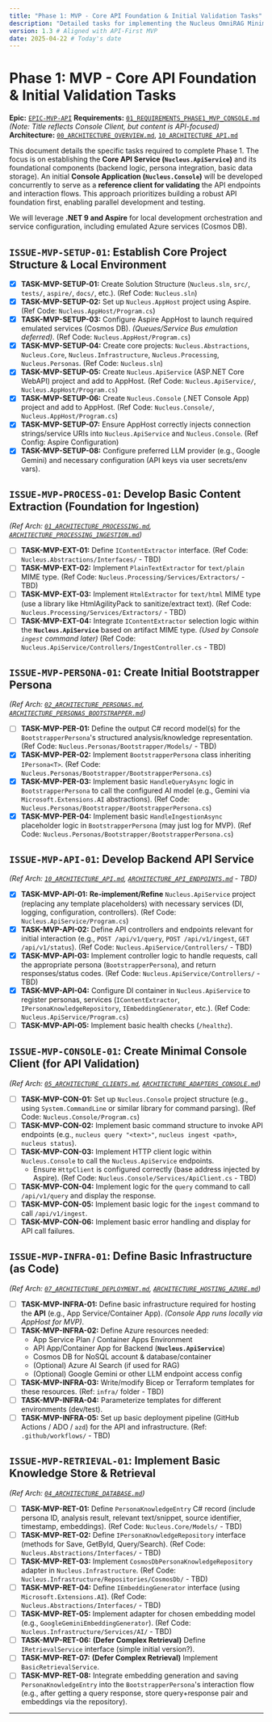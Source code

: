 ```yaml
---
title: "Phase 1: MVP - Core API Foundation & Initial Validation Tasks"
description: "Detailed tasks for implementing the Nucleus OmniRAG Minimum Viable Product (MVP) focused on the core backend API Service and its validation via an initial Console client."
version: 1.3 # Aligned with API-First MVP
date: 2025-04-22 # Today's date
---
```


# Phase 1: MVP - Core **API Foundation** & Initial Validation Tasks

**Epic:** [`EPIC-MVP-API`](./00_ROADMAP.md#phase-1-mvp---core-api-foundation--initial-validation)
**Requirements:** [`01_REQUIREMENTS_PHASE1_MVP_CONSOLE.md`](../Requirements/01_REQUIREMENTS_PHASE1_MVP_CONSOLE.md) *(Note: Title reflects Console Client, but content is API-focused)*
**Architecture:** [`00_ARCHITECTURE_OVERVIEW.md`](../Architecture/00_ARCHITECTURE_OVERVIEW.md), [`10_ARCHITECTURE_API.md`](../Architecture/10_ARCHITECTURE_API.md)

This document details the specific tasks required to complete Phase 1. The focus is on establishing the **Core API Service (`Nucleus.ApiService`)** and its foundational components (backend logic, persona integration, basic data storage). An initial **Console Application (`Nucleus.Console`)** will be developed concurrently to serve as a **reference client for validating** the API endpoints and interaction flows. This approach prioritizes building a robust API foundation first, enabling parallel development and testing.

We will leverage **.NET 9 and Aspire** for local development orchestration and service configuration, including emulated Azure services (Cosmos DB).

## `ISSUE-MVP-SETUP-01`: Establish Core Project Structure & Local Environment
*   [X] **TASK-MVP-SETUP-01:** Create Solution Structure (`Nucleus.sln`, `src/`, `tests/`, `aspire/`, `docs/`, etc.). (Ref Code: `Nucleus.sln`)
*   [X] **TASK-MVP-SETUP-02:** Set up `Nucleus.AppHost` project using Aspire. (Ref Code: `Nucleus.AppHost/Program.cs`)
*   [X] **TASK-MVP-SETUP-03:** Configure Aspire AppHost to launch required emulated services (Cosmos DB). *(Queues/Service Bus emulation deferred)*. (Ref Code: `Nucleus.AppHost/Program.cs`)
*   [X] **TASK-MVP-SETUP-04:** Create core projects: `Nucleus.Abstractions`, `Nucleus.Core`, `Nucleus.Infrastructure`, `Nucleus.Processing`, `Nucleus.Personas`. (Ref Code: `Nucleus.sln`)
*   [X] **TASK-MVP-SETUP-05:** Create `Nucleus.ApiService` (ASP.NET Core WebAPI) project and add to AppHost. (Ref Code: `Nucleus.ApiService/`, `Nucleus.AppHost/Program.cs`)
*   [X] **TASK-MVP-SETUP-06:** Create `Nucleus.Console` (.NET Console App) project and add to AppHost. (Ref Code: `Nucleus.Console/`, `Nucleus.AppHost/Program.cs`)
*   [X] **TASK-MVP-SETUP-07:** Ensure AppHost correctly injects connection strings/service URIs into `Nucleus.ApiService` and `Nucleus.Console`. (Ref Config: Aspire Configuration)
*   [X] **TASK-MVP-SETUP-08:** Configure preferred LLM provider (e.g., Google Gemini) and necessary configuration (API keys via user secrets/env vars).

## `ISSUE-MVP-PROCESS-01`: Develop Basic Content Extraction (Foundation for Ingestion)
*(Ref Arch: [`01_ARCHITECTURE_PROCESSING.md`](../Architecture/01_ARCHITECTURE_PROCESSING.md), [`ARCHITECTURE_PROCESSING_INGESTION.md`](../Architecture/Processing/ARCHITECTURE_PROCESSING_INGESTION.md))*
*   [ ] **TASK-MVP-EXT-01:** Define `IContentExtractor` interface. (Ref Code: `Nucleus.Abstractions/Interfaces/` - TBD)
*   [ ] **TASK-MVP-EXT-02:** Implement `PlainTextExtractor` for `text/plain` MIME type. (Ref Code: `Nucleus.Processing/Services/Extractors/` - TBD)
*   [ ] **TASK-MVP-EXT-03:** Implement `HtmlExtractor` for `text/html` MIME type (use a library like HtmlAgilityPack to sanitize/extract text). (Ref Code: `Nucleus.Processing/Services/Extractors/` - TBD)
*   [ ] **TASK-MVP-EXT-04:** Integrate `IContentExtractor` selection logic within the **`Nucleus.ApiService`** based on artifact MIME type. *(Used by Console `ingest` command later)* (Ref Code: `Nucleus.ApiService/Controllers/IngestController.cs` - TBD)

## `ISSUE-MVP-PERSONA-01`: Create Initial **Bootstrapper Persona**
*(Ref Arch: [`02_ARCHITECTURE_PERSONAS.md`](../Architecture/02_ARCHITECTURE_PERSONAS.md), [`ARCHITECTURE_PERSONAS_BOOTSTRAPPER.md`](../Architecture/Personas/ARCHITECTURE_PERSONAS_BOOTSTRAPPER.md))*
*   [ ] **TASK-MVP-PER-01:** Define the output C# record model(s) for the `BootstrapperPersona`'s structured analysis/knowledge representation. (Ref Code: `Nucleus.Personas/Bootstrapper/Models/` - TBD)
*   [X] **TASK-MVP-PER-02:** Implement `BootstrapperPersona` class inheriting `IPersona<T>`. (Ref Code: `Nucleus.Personas/Bootstrapper/BootstrapperPersona.cs`)
*   [X] **TASK-MVP-PER-03:** Implement basic `HandleQueryAsync` logic in `BootstrapperPersona` to call the configured AI model (e.g., Gemini via `Microsoft.Extensions.AI` abstractions). (Ref Code: `Nucleus.Personas/Bootstrapper/BootstrapperPersona.cs`)
*   [X] **TASK-MVP-PER-04:** Implement basic `HandleIngestionAsync` placeholder logic in `BootstrapperPersona` (may just log for MVP). (Ref Code: `Nucleus.Personas/Bootstrapper/BootstrapperPersona.cs`)

## `ISSUE-MVP-API-01`: Develop Backend **API Service**
*(Ref Arch: [`10_ARCHITECTURE_API.md`](../Architecture/10_ARCHITECTURE_API.md), [`ARCHITECTURE_API_ENDPOINTS.md`](../Architecture/Api/ARCHITECTURE_API_ENDPOINTS.md) - TBD)*
*   [X] **TASK-MVP-API-01:** **Re-implement/Refine** `Nucleus.ApiService` project (replacing any template placeholders) with necessary services (DI, logging, configuration, controllers). (Ref Code: `Nucleus.ApiService/Program.cs`)
*   [X] **TASK-MVP-API-02:** Define API controllers and endpoints relevant for initial interaction (e.g., `POST /api/v1/query`, `POST /api/v1/ingest`, `GET /api/v1/status`). (Ref Code: `Nucleus.ApiService/Controllers/` - TBD)
*   [X] **TASK-MVP-API-03:** Implement controller logic to handle requests, call the appropriate persona (`BootstrapperPersona`), and return responses/status codes. (Ref Code: `Nucleus.ApiService/Controllers/` - TBD)
*   [X] **TASK-MVP-API-04:** Configure DI container in `Nucleus.ApiService` to register personas, services (`IContentExtractor`, `IPersonaKnowledgeRepository`, `IEmbeddingGenerator`, etc.). (Ref Code: `Nucleus.ApiService/Program.cs`)
*   [ ] **TASK-MVP-API-05:** Implement basic health checks (`/healthz`).

## `ISSUE-MVP-CONSOLE-01`: Create Minimal **Console Client** (for API Validation)
*(Ref Arch: [`05_ARCHITECTURE_CLIENTS.md`](../Architecture/05_ARCHITECTURE_CLIENTS.md), [`ARCHITECTURE_ADAPTERS_CONSOLE.md`](../Architecture/ClientAdapters/ARCHITECTURE_ADAPTERS_CONSOLE.md))* 
*   [ ] **TASK-MVP-CON-01:** Set up `Nucleus.Console` project structure (e.g., using `System.CommandLine` or similar library for command parsing). (Ref Code: `Nucleus.Console/Program.cs`)
*   [ ] **TASK-MVP-CON-02:** Implement basic command structure to invoke API endpoints (e.g., `nucleus query "<text>"`, `nucleus ingest <path>`, `nucleus status`).
*   [ ] **TASK-MVP-CON-03:** Implement HTTP client logic within `Nucleus.Console` to call the `Nucleus.ApiService` endpoints.
    *   Ensure `HttpClient` is configured correctly (base address injected by Aspire). (Ref Code: `Nucleus.Console/Services/ApiClient.cs` - TBD)
*   [ ] **TASK-MVP-CON-04:** Implement logic for the `query` command to call `/api/v1/query` and display the response.
*   [ ] **TASK-MVP-CON-05:** Implement basic logic for the `ingest` command to call `/api/v1/ingest`.
*   [ ] **TASK-MVP-CON-06:** Implement basic error handling and display for API call failures.

## `ISSUE-MVP-INFRA-01`: Define Basic Infrastructure (as Code)
*(Ref Arch: [`07_ARCHITECTURE_DEPLOYMENT.md`](../Architecture/07_ARCHITECTURE_DEPLOYMENT.md), [`ARCHITECTURE_HOSTING_AZURE.md`](../Architecture/Deployment/Hosting/ARCHITECTURE_HOSTING_AZURE.md))*
*   [ ] **TASK-MVP-INFRA-01:** Define basic infrastructure required for hosting the **API** (e.g., App Service/Container App). *(Console App runs locally via AppHost for MVP)*.
*   [ ] **TASK-MVP-INFRA-02:** Define Azure resources needed:
    *   App Service Plan / Container Apps Environment
    *   API App/Container App for Backend (**`Nucleus.ApiService`**)
    *   Cosmos DB for NoSQL account & database/container
    *   (Optional) Azure AI Search (if used for RAG)
    *   (Optional) Google Gemini or other LLM endpoint access config
*   [ ] **TASK-MVP-INFRA-03:** Write/modify Bicep or Terraform templates for these resources. (Ref: `infra/` folder - TBD)
*   [ ] **TASK-MVP-INFRA-04:** Parameterize templates for different environments (dev/test).
*   [ ] **TASK-MVP-INFRA-05:** Set up basic deployment pipeline (GitHub Actions / ADO / `azd`) for the API and infrastructure. (Ref: `.github/workflows/` - TBD)

## `ISSUE-MVP-RETRIEVAL-01`: Implement Basic Knowledge Store & Retrieval
*(Ref Arch: [`04_ARCHITECTURE_DATABASE.md`](../Architecture/04_ARCHITECTURE_DATABASE.md))*
*   [ ] **TASK-MVP-RET-01:** Define `PersonaKnowledgeEntry` C# record (include persona ID, analysis result, relevant text/snippet, source identifier, timestamp, embeddings). (Ref Code: `Nucleus.Core/Models/` - TBD)
*   [ ] **TASK-MVP-RET-02:** Define `IPersonaKnowledgeRepository` interface (methods for Save, GetById, Query/Search). (Ref Code: `Nucleus.Abstractions/Interfaces/` - TBD)
*   [ ] **TASK-MVP-RET-03:** Implement `CosmosDbPersonaKnowledgeRepository` adapter in `Nucleus.Infrastructure`. (Ref Code: `Nucleus.Infrastructure/Repositories/CosmosDb/` - TBD)
*   [ ] **TASK-MVP-RET-04:** Define `IEmbeddingGenerator` interface (using `Microsoft.Extensions.AI`). (Ref Code: `Nucleus.Abstractions/Interfaces/` - TBD)
*   [ ] **TASK-MVP-RET-05:** Implement adapter for chosen embedding model (e.g., `GoogleGeminiEmbeddingGenerator`). (Ref Code: `Nucleus.Infrastructure/Services/AI/` - TBD)
*   [ ] **TASK-MVP-RET-06:** **(Defer Complex Retrieval)** Define `IRetrievalService` interface (simple initial version?).
*   [ ] **TASK-MVP-RET-07:** **(Defer Complex Retrieval)** Implement `BasicRetrievalService`.
*   [ ] **TASK-MVP-RET-08:** Integrate embedding generation and saving `PersonaKnowledgeEntry` into the `BootstrapperPersona`'s interaction flow (e.g., after getting a query response, store query+response pair and embeddings via the repository).

---
